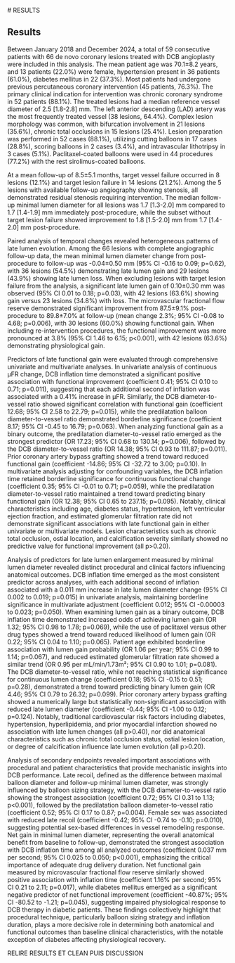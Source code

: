 # RESULTS

## Results

Between January 2018 and December 2024, a total of 59 consecutive patients with 66 de novo coronary lesions treated with DCB angioplasty were included in this analysis. The mean patient age was 70.1±8.2 years, and 13 patients (22.0%) were female, hypertension present in 36 patients (61.0%), diabetes mellitus in 22 (37.3%). Most patients had undergone previous percutaneous coronary intervention (45 patients, 76.3%). The primary clinical indication for intervention was chronic coronary syndrome in 52 patients (88.1%). The treated lesions had a median reference vessel diameter of 2.5 [1.8-2.8] mm. The left anterior descending (LAD) artery was the most frequently treated vessel (38 lesions, 64.4%). Complex lesion morphology was common, with bifurcation involvement in 21 lesions (35.6%), chronic total occlusions in 15 lesions (25.4%). Lesion preparation was performed in 52 cases (88.1%), utilizing cutting balloons in 17 cases (28.8%), scoring balloons in 2 cases (3.4%), and intravascular lithotripsy in 3 cases (5.1%). Paclitaxel-coated balloons were used in 44 procedures (77.2%) with the rest sirolimus-coated balloons.

At a mean follow-up of 8.5±5.1 months, target vessel failure occurred in 8 lesions (12.1%) and target lesion failure in 14 lesions (21.2%). Among the 5 lesions with available follow-up angiography showing stenosis, all demonstrated residual stenosis requiring intervention. The median follow-up minimal lumen diameter for all lesions was 1.7 [1.3-2.0] mm compared to 1.7 [1.4-1.9] mm immediately post-procedure, while the subset without target lesion failure showed improvement to 1.8 [1.5-2.0] mm from 1.7 [1.4-2.0] mm post-procedure.

Paired analysis of temporal changes revealed heterogeneous patterns of late lumen evolution. Among the 66 lesions with complete angiographic follow-up data, the mean minimal lumen diameter change from post-procedure to follow-up was -0.04±0.50 mm (95% CI -0.16 to 0.09; p=0.62), with 36 lesions (54.5%) demonstrating late lumen gain and 29 lesions (43.9%) showing late lumen loss. When excluding lesions with target lesion failure from the analysis, a significant late lumen gain of 0.10±0.30 mm was observed (95% CI 0.01 to 0.18; p=0.03), with 42 lesions (63.6%) showing gain versus 23 lesions (34.8%) with loss. The microvascular fractional flow reserve demonstrated significant improvement from 87.5±9.1% post-procedure to 89.8±7.0% at follow-up (mean change 2.3%; 95% CI -0.08 to 4.68; p=0.006), with 30 lesions (60.0%) showing functional gain. When including re-intervention procedures, the functional improvement was more pronounced at 3.8% (95% CI 1.46 to 6.15; p<0.001), with 42 lesions (63.6%) demonstrating physiological gain.

Predictors of late functional gain were evaluated through comprehensive univariate and multivariate analyses. In univariate analysis of continuous μFR change, DCB inflation time demonstrated a significant positive association with functional improvement (coefficient 0.41; 95% CI 0.10 to 0.71; p=0.011), suggesting that each additional second of inflation was associated with a 0.41% increase in μFR. Similarly, the DCB diameter-to-vessel ratio showed significant correlation with functional gain (coefficient 12.68; 95% CI 2.58 to 22.79; p=0.015), while the predilatation balloon diameter-to-vessel ratio demonstrated borderline significance (coefficient 8.17; 95% CI -0.45 to 16.79; p=0.063). When analyzing functional gain as a binary outcome, the predilatation diameter-to-vessel ratio emerged as the strongest predictor (OR 17.23; 95% CI 0.68 to 130.14; p=0.006), followed by the DCB diameter-to-vessel ratio (OR 14.38; 95% CI 0.93 to 111.87; p=0.011). Prior coronary artery bypass grafting showed a trend toward reduced functional gain (coefficient -14.86; 95% CI -32.72 to 3.00; p=0.10). In multivariate analysis adjusting for confounding variables, the DCB inflation time retained borderline significance for continuous functional change (coefficient 0.35; 95% CI -0.01 to 0.71; p=0.059), while the predilatation diameter-to-vessel ratio maintained a trend toward predicting binary functional gain (OR 12.38; 95% CI 0.65 to 237.15; p=0.095). Notably, clinical characteristics including age, diabetes status, hypertension, left ventricular ejection fraction, and estimated glomerular filtration rate did not demonstrate significant associations with late functional gain in either univariate or multivariate models. Lesion characteristics such as chronic total occlusion, ostial location, and calcification severity similarly showed no predictive value for functional improvement (all p>0.20).

Analysis of predictors for late lumen enlargement measured by minimal lumen diameter revealed distinct procedural and clinical factors influencing anatomical outcomes. DCB inflation time emerged as the most consistent predictor across analyses, with each additional second of inflation associated with a 0.011 mm increase in late lumen diameter change (95% CI 0.002 to 0.019; p=0.015) in univariate analysis, maintaining borderline significance in multivariate adjustment (coefficient 0.012; 95% CI -0.00003 to 0.023; p=0.050). When examining lumen gain as a binary outcome, DCB inflation time demonstrated increased odds of achieving lumen gain (OR 1.32; 95% CI 0.98 to 1.78; p=0.069), while the use of paclitaxel versus other drug types showed a trend toward reduced likelihood of lumen gain (OR 0.22; 95% CI 0.04 to 1.10; p=0.065). Patient age exhibited borderline association with lumen gain probability (OR 1.06 per year; 95% CI 0.99 to 1.14; p=0.067), and reduced estimated glomerular filtration rate showed a similar trend (OR 0.95 per mL/min/1.73m²; 95% CI 0.90 to 1.01; p=0.081). The DCB diameter-to-vessel ratio, while not reaching statistical significance for continuous lumen change (coefficient 0.18; 95% CI -0.15 to 0.51; p=0.28), demonstrated a trend toward predicting binary lumen gain (OR 4.46; 95% CI 0.79 to 26.32; p=0.099). Prior coronary artery bypass grafting showed a numerically large but statistically non-significant association with reduced late lumen diameter (coefficient -0.44; 95% CI -1.00 to 0.12; p=0.124). Notably, traditional cardiovascular risk factors including diabetes, hypertension, hyperlipidemia, and prior myocardial infarction showed no association with late lumen changes (all p>0.40), nor did anatomical characteristics such as chronic total occlusion status, ostial lesion location, or degree of calcification influence late lumen evolution (all p>0.20).

Analysis of secondary endpoints revealed important associations with procedural and patient characteristics that provide mechanistic insights into DCB performance. Late recoil, defined as the difference between maximal balloon diameter and follow-up minimal lumen diameter, was strongly influenced by balloon sizing strategy, with the DCB diameter-to-vessel ratio showing the strongest association (coefficient 0.72; 95% CI 0.31 to 1.13; p<0.001), followed by the predilatation balloon diameter-to-vessel ratio (coefficient 0.52; 95% CI 0.17 to 0.87; p=0.004). Female sex was associated with reduced late recoil (coefficient -0.42; 95% CI -0.74 to -0.10; p=0.010), suggesting potential sex-based differences in vessel remodeling response. Net gain in minimal lumen diameter, representing the overall anatomical benefit from baseline to follow-up, demonstrated the strongest association with DCB inflation time among all analyzed outcomes (coefficient 0.037 mm per second; 95% CI 0.025 to 0.050; p<0.001), emphasizing the critical importance of adequate drug delivery duration. Net functional gain measured by microvascular fractional flow reserve similarly showed positive association with inflation time (coefficient 1.16% per second; 95% CI 0.21 to 2.11; p=0.017), while diabetes mellitus emerged as a significant negative predictor of net functional improvement (coefficient -40.87%; 95% CI -80.52 to -1.21; p=0.045), suggesting impaired physiological response to DCB therapy in diabetic patients. These findings collectively highlight that procedural technique, particularly balloon sizing strategy and inflation duration, plays a more decisive role in determining both anatomical and functional outcomes than baseline clinical characteristics, with the notable exception of diabetes affecting physiological recovery.


RELIRE RESULTS ET CLEAN PUIS DISCUSSION